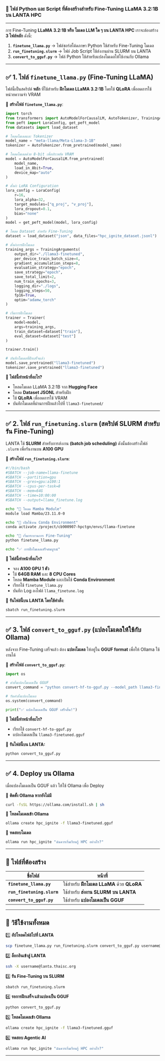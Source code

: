 ### **📌 ไฟล์ Python และ Script ที่ต้องสร้างสำหรับ Fine-Tuning LLaMA 3.2:1B บน LANTA HPC**
---
การ Fine-Tuning **LLaMA 3.2:1B หรือ โมเดล LLM ใด ๆ บน LANTA HPC** เราจะต้องสร้าง **3 ไฟล์หลัก** ดังนี้:

1. **`finetune_llama.py`** → ไฟล์ซอร์สโค้ดภาษา Python ใช้สำหรับ Fine-Tuning โมเดล  
2. **`run_finetuning.slurm`** → ไฟล์ Job Script ใช้ส่งงานผ่าน SLURM บน LANTA  
3. **`convert_to_gguf.py`** → ไฟล์ Python ใช้สำหรับแปลงโมเดลให้ใช้งานกับ Ollama  

---

## **✅ 1. ไฟล์ `finetune_llama.py` (Fine-Tuning LLaMA)**
ไฟล์นี้เป็นสคริปต์ **หลัก** ที่ใช้สำหรับ **ฝึกโมเดล LLaMA 3.2:1B** โดยใช้ **QLoRA** เพื่อลดการใช้หน่วยความจำ VRAM

📌 **สร้างไฟล์ `finetune_llama.py`**:
```python
import torch
from transformers import AutoModelForCausalLM, AutoTokenizer, TrainingArguments, Trainer
from peft import LoraConfig, get_peft_model
from datasets import load_dataset

# โหลดโมเดลและ Tokenizer
model_name = "meta-llama/Meta-Llama-3-1B"
tokenizer = AutoTokenizer.from_pretrained(model_name)

# โหลดโมเดลด้วย 8-bit เพื่อประหยัด VRAM
model = AutoModelForCausalLM.from_pretrained(
    model_name, 
    load_in_8bit=True,
    device_map="auto"
)

# ตั้งค่า LoRA Configuration
lora_config = LoraConfig(
    r=16,  
    lora_alpha=32,  
    target_modules=["q_proj", "v_proj"],  
    lora_dropout=0.1,  
    bias="none"
)
model = get_peft_model(model, lora_config)

# โหลด Dataset สำหรับ Fine-Tuning
dataset = load_dataset("json", data_files="hpc_ignite_dataset.jsonl")

# ตั้งค่าการฝึกโมเดล
training_args = TrainingArguments(
    output_dir="./llama3-finetuned",
    per_device_train_batch_size=4,
    gradient_accumulation_steps=8,
    evaluation_strategy="epoch",
    save_strategy="epoch",
    save_total_limit=2,
    num_train_epochs=3,
    logging_dir="./logs",
    logging_steps=50,
    fp16=True,  
    optim="adamw_torch"
)

# เริ่มการฝึกโมเดล
trainer = Trainer(
    model=model,
    args=training_args,
    train_dataset=dataset["train"],
    eval_dataset=dataset["test"]
)

trainer.train()

# บันทึกโมเดลที่ฝึกเสร็จแล้ว
model.save_pretrained("llama3-finetuned")
tokenizer.save_pretrained("llama3-finetuned")
```
🔹 **ไฟล์นี้ทำหน้าที่อะไร?**
- โหลดโมเดล LLaMA 3.2:1B จาก **Hugging Face**
- โหลด **Dataset JSONL** สำหรับฝึก
- ใช้ **QLoRA** เพื่อลดการใช้ VRAM
- บันทึกโมเดลที่ผ่านการฝึกแล้วไปที่ `llama3-finetuned/`

---

## **✅ 2. ไฟล์ `run_finetuning.slurm` (สคริปต์ SLURM สำหรับรัน Fine-Tuning)**
LANTA ใช้ **SLURM** สำหรับการส่งงาน **(batch job scheduling)** ดังนั้นต้องสร้างไฟล์ `.slurm` เพื่อรันงานบน **A100 GPU** 

📌 **สร้างไฟล์ `run_finetuning.slurm`**:
```bash
#!/bin/bash
#SBATCH --job-name=llama-finetune
#SBATCH --partition=gpu
#SBATCH --gres=gpu:a100:1
#SBATCH --cpus-per-task=8
#SBATCH --mem=64G
#SBATCH --time=10:00:00
#SBATCH --output=llama_finetune.log

echo "🔹 โหลด Mamba Module"
module load Mamba/23.11.0-0

echo "🔹 เปิดใช้งาน Conda Environment"
conda activate /project/cb900907-hpctgn/envs/llama-finetune

echo "🔹 เริ่มกระบวนการ Fine-Tuning"
python finetune_llama.py

echo "✅ การฝึกโมเดลเสร็จสมบูรณ์"
```
🔹 **ไฟล์นี้ทำหน้าที่อะไร?**
- จอง **A100 GPU 1 ตัว**
- ใช้ **64GB RAM** และ **8 CPU Cores**
- โหลด **Mamba Module** และเปิดใช้ **Conda Environment**
- เรียกใช้ `finetune_llama.py`
- บันทึก Log ลงไฟล์ `llama_finetune.log`

📌 **รันไฟล์นี้บน LANTA โดยใช้คำสั่ง:**
```bash
sbatch run_finetuning.slurm
```

---

## **✅ 3. ไฟล์ `convert_to_gguf.py` (แปลงโมเดลให้ใช้กับ Ollama)**
หลังจาก Fine-Tuning เสร็จแล้ว ต้อง **แปลงโมเดล** ให้อยู่ใน **GGUF format** เพื่อให้ Ollama ใช้งานได้

📌 **สร้างไฟล์ `convert_to_gguf.py`**:
```python
import os

# คำสั่งแปลงโมเดลเป็น GGUF
convert_command = "python convert-hf-to-gguf.py --model_path llama3-finetuned --output llama3-finetuned.gguf"

# รันคำสั่งแปลงโมเดล
os.system(convert_command)

print("✅ แปลงโมเดลเป็น GGUF เสร็จสิ้น!")
```
🔹 **ไฟล์นี้ทำหน้าที่อะไร?**
- เรียกใช้ `convert-hf-to-gguf.py`
- แปลงโมเดลเป็น `llama3-finetuned.gguf`

📌 **รันไฟล์นี้บน LANTA:**
```bash
python convert_to_gguf.py
```

---

## **✅ 4. Deploy บน Ollama**
เมื่อแปลงโมเดลเป็น GGUF แล้ว ให้ใช้ Ollama เพื่อ Deploy

📌 **ติดตั้ง Ollama หากยังไม่มี**
```bash
curl -fsSL https://ollama.com/install.sh | sh
```

📌 **โหลดโมเดลเข้า Ollama**
```bash
ollama create hpc_ignite -f llama3-finetuned.gguf
```

📌 **ทดสอบโมเดล**
```bash
ollama run hpc_ignite "ฉันควรเริ่มเรียนรู้ HPC อย่างไร?"
```

---

## **🚀 ไฟล์ที่ต้องสร้าง**
| **ชื่อไฟล์** | **หน้าที่** |
|-------------|------------|
| **`finetune_llama.py`** | ใช้สำหรับ **ฝึกโมเดล LLaMA** ด้วย **QLoRA** |
| **`run_finetuning.slurm`** | ใช้สำหรับ **ส่งงาน SLURM บน LANTA** |
| **`convert_to_gguf.py`** | ใช้สำหรับ **แปลงโมเดลเป็น GGUF** |

---

## **📌 วิธีใช้งานทั้งหมด**
1️⃣ **อัปโหลดไฟล์ไปที่ LANTA**  
```bash
scp finetune_llama.py run_finetuning.slurm convert_to_gguf.py username@lanta.thaisc.org:~
```
2️⃣ **ล็อกอินเข้าสู่ LANTA**
```bash
ssh -X username@lanta.thaisc.org
```
3️⃣ **รัน Fine-Tuning บน SLURM**
```bash
sbatch run_finetuning.slurm
```
4️⃣ **รอการฝึกเสร็จ แล้วแปลงเป็น GGUF**
```bash
python convert_to_gguf.py
```
5️⃣ **โหลดโมเดลเข้า Ollama**
```bash
ollama create hpc_ignite -f llama3-finetuned.gguf
```
6️⃣ **ทดสอบ Agentic AI**
```bash
ollama run hpc_ignite "ฉันควรเริ่มเรียนรู้ HPC อย่างไร?"
```

---


